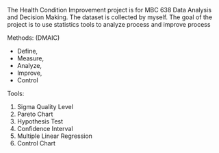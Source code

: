 The Health Condition Improvement project is for MBC 638 Data Analysis and Decision Making. The dataset is collected by myself. The goal of the project is to use statistics tools to analyze process and improve process 


Methods: (DMAIC)
* Define, 
* Measure, 
* Analyze, 
* Improve, 
* Control

Tools:
1. Sigma Quality Level
2. Pareto Chart
3. Hypothesis Test
4. Confidence Interval
5. Multiple Linear Regression
6. Control Chart

